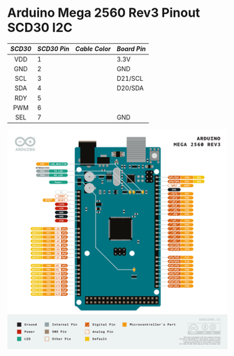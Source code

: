 # Arduino Mega 2560 Rev3 Pinout SCD30 I2C

| *SCD30* | *SCD30 Pin* | *Cable Color* | *Board Pin* |
| :---: | --- | --- | --- |
| VDD | 1 |  | 3.3V |
| GND | 2 |  | GND |
| SCL | 3 |  | D21/SCL |
| SDA | 4 |  | D20/SDA |
| RDY | 5 |  |  |
| PWM | 6 |  |  |
| SEL | 7 |  | GND |


<img src="Arduino-Mega-2560-Rev3-pinout.png" width="700px">
